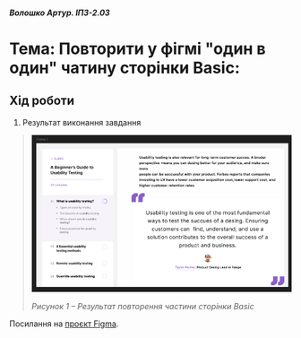 #### *Волошко Артур. ІПЗ-2.03*

# Тема: Повторити у фігмі "один в один" чатину сторінки Basic:

## Хід роботи

1. Результат виконання завдання
   
>![Image alt](https://github.com/johuirmbegytm/DtaI/blob/main/workshop_8/images/1.png)
>
>*Рисунок 1 – Результат повторення частини сторінки Basic*

Посилання на [проєкт Figma](https://www.figma.com/design/5EaufCbAkirZ4RMzEWjgfO/Untitled?node-id=0-1&t=Nbn4K3eTiUtB2F2S-1).

